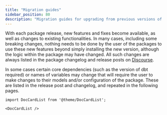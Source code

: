 ```yaml
---
title: "Migration guides"
sidebar_position: 80
description: "Migration guides for upgrading from previous versions of our packages"
---
```


With each package release, new features and fixes become available, as well as changes to existing functionalities. In many cases, including some breaking changes, nothing needs to be done by the user of the packages to use these new features beyond simply installing the new version, although the logic within the package may have changed. All such changes are always listed in the package changelog and release posts on [Discourse](https://discourse.snowplow.io/).

In some cases certain core dependencies (such as the version of dbt required) or names of variables may change that will require the user to make changes to their models and/or configuration of the package. These are listed in the release post and changelog, and repeated in the following pages.

```mdx-code-block
import DocCardList from '@theme/DocCardList';

<DocCardList />
```
